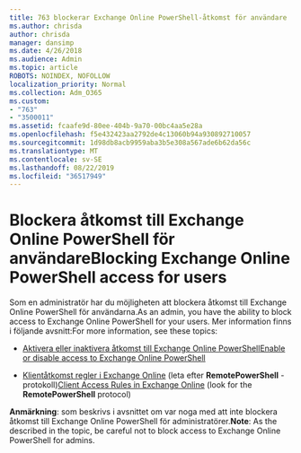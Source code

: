 ```yaml
---
title: 763 blockerar Exchange Online PowerShell-åtkomst för användare
ms.author: chrisda
author: chrisda
manager: dansimp
ms.date: 4/26/2018
ms.audience: Admin
ms.topic: article
ROBOTS: NOINDEX, NOFOLLOW
localization_priority: Normal
ms.collection: Adm_O365
ms.custom:
- "763"
- "3500011"
ms.assetid: fcaafe9d-80ee-404b-9a70-00bc4aa5e28a
ms.openlocfilehash: f5e432423aa2792de4c13060b94a930892710057
ms.sourcegitcommit: 1d98db8acb9959aba3b5e308a567ade6b62da56c
ms.translationtype: MT
ms.contentlocale: sv-SE
ms.lasthandoff: 08/22/2019
ms.locfileid: "36517949"
---
```

# <a name="blocking-exchange-online-powershell-access-for-users"></a><span data-ttu-id="cd335-102">Blockera åtkomst till Exchange Online PowerShell för användare</span><span class="sxs-lookup"><span data-stu-id="cd335-102">Blocking Exchange Online PowerShell access for users</span></span>
<span data-ttu-id="cd335-103">Som en administratör har du möjligheten att blockera åtkomst till Exchange Online PowerShell för användarna.</span><span class="sxs-lookup"><span data-stu-id="cd335-103">As an admin, you have the ability to block access to Exchange Online PowerShell for your users.</span></span> <span data-ttu-id="cd335-104">Mer information finns i följande avsnitt:</span><span class="sxs-lookup"><span data-stu-id="cd335-104">For more information, see these topics:</span></span>

- [<span data-ttu-id="cd335-105">Aktivera eller inaktivera åtkomst till Exchange Online PowerShell</span><span class="sxs-lookup"><span data-stu-id="cd335-105">Enable or disable access to Exchange Online PowerShell</span></span>](https://docs.microsoft.com/powershell/exchange/exchange-online/disable-access-to-exchange-online-powershell)

- <span data-ttu-id="cd335-106">[Klientåtkomst regler i Exchange Online](https://technet.microsoft.com/library/mt842508.aspx) (leta efter **RemotePowerShell** -protokoll)</span><span class="sxs-lookup"><span data-stu-id="cd335-106">[Client Access Rules in Exchange Online](https://technet.microsoft.com/library/mt842508.aspx) (look for the **RemotePowerShell** protocol)</span></span> 

<span data-ttu-id="cd335-107">**Anmärkning**: som beskrivs i avsnittet om var noga med att inte blockera åtkomst till Exchange Online PowerShell för administratörer.</span><span class="sxs-lookup"><span data-stu-id="cd335-107">**Note**: As the described in the topic, be careful not to block access to Exchange Online PowerShell for admins.</span></span>
